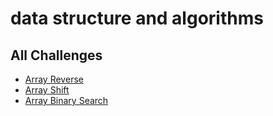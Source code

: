 # data structure and algorithms 
## All Challenges

* [Array Reverse](https://hamza-rashed.github.io/Python-data-structures-and-algorithms/data_structures_and_algorithms/challenges/array_reverse/README)
* [Array Shift](https://hamza-rashed.github.io/Python-data-structures-and-algorithms/data_structures_and_algorithms/challenges/array_shift/README)
* [Array Binary Search](https://hamza-rashed.github.io/Python-data-structures-and-algorithms/data_structures_and_algorithms/challenges/array_binary_search/README)

